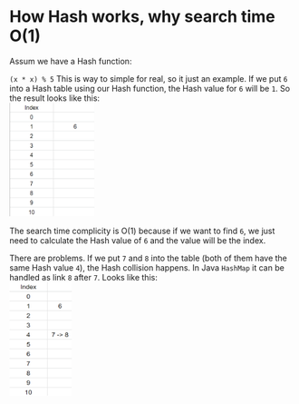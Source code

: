 # How Hash works, why search time O(1)  

Assum we have a Hash function:  

`(x * x) % 5` This is way to simple for real, so it just an example.
If we put `6` into a Hash table using our Hash function, the Hash value for `6` will be `1`. So the result looks like this:   
<img src="6inHash.png" width="150" height="200" />

The search time complicity is O(1) because if we want to find `6`, we just need to calculate the Hash value of `6` and the value will be the index.  

There are problems. If we put `7` and `8` into the table (both of them have the same Hash value `4`), the Hash collision happens. In Java `HashMap` it can be handled as link `8` after `7`. Looks like this:  
<img src="78inHash.png" width="110" height="200" />  